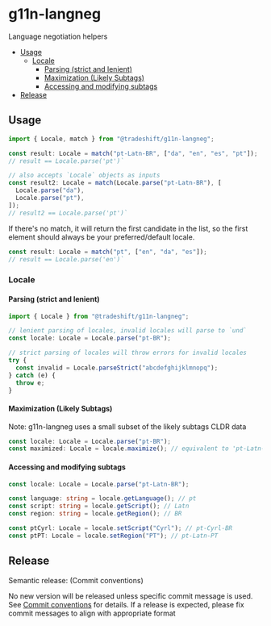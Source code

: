 # g11n-langneg

Language negotiation helpers

<!-- START doctoc generated TOC please keep comment here to allow auto update -->
<!-- DON'T EDIT THIS SECTION, INSTEAD RE-RUN doctoc TO UPDATE -->

- [Usage](#usage)
  - [Locale](#locale)
    - [Parsing (strict and lenient)](#parsing-strict-and-lenient)
    - [Maximization (Likely Subtags)](#maximization-likely-subtags)
    - [Accessing and modifying subtags](#accessing-and-modifying-subtags)
- [Release](#release)

<!-- END doctoc generated TOC please keep comment here to allow auto update -->

## Usage

```typescript
import { Locale, match } from "@tradeshift/g11n-langneg";

const result: Locale = match("pt-Latn-BR", ["da", "en", "es", "pt"]);
// result == Locale.parse('pt')`

// also accepts `Locale` objects as inputs
const result2: Locale = match(Locale.parse("pt-Latn-BR"), [
  Locale.parse("da"),
  Locale.parse("pt"),
]);
// result2 == Locale.parse('pt')`
```

If there's no match, it will return the first candidate in the list, so the first element should always be your preferred/default locale.

```typescript
const result: Locale = match("pt", ["en", "da", "es"]);
// result == Locale.parse('en')`
```

### Locale

#### Parsing (strict and lenient)

```typescript
import { Locale } from "@tradeshift/g11n-langneg";

// lenient parsing of locales, invalid locales will parse to `und`
const locale: Locale = Locale.parse("pt-BR");

// strict parsing of locales will throw errors for invalid locales
try {
  const invalid = Locale.parseStrict("abcdefghijklmnopq");
} catch (e) {
  throw e;
}
```

#### Maximization (Likely Subtags)

Note: g11n-langneg uses a small subset of the likely subtags CLDR data

```typescript
const locale: Locale = Locale.parse("pt-BR");
const maximized: Locale = locale.maximize(); // equivalent to 'pt-Latn-BR'
```

#### Accessing and modifying subtags

```typescript
const locale: Locale = Locale.parse("pt-Latn-BR");

const language: string = locale.getLanguage(); // pt
const script: string = locale.getScript(); // Latn
const region: string = locale.getRegion(); // BR

const ptCyrl: Locale = locale.setScript("Cyrl"); // pt-Cyrl-BR
const ptPT: Locale = locale.setRegion("PT"); // pt-Latn-PT
```

## Release

Semantic release: (Commit conventions)

No new version will be released unless specific commit message is used. See [Commit conventions](https://github.com/conventional-changelog-archived-repos/conventional-changelog-angular/blob/master/convention.md) for details.
If a release is expected, please fix commit messages to align with appropriate format
